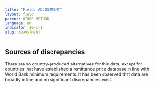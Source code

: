 ```yaml
---
title: "Field: ADJUSTMENT"
layout: field
parent: OTHER_METHOD
language: en
indicator: 10-c-1
slug: ADJUSTMENT
---
```

## Sources of discrepancies

There are no country-produced alternatives for this data, except for countries that have established a remittance price database in line with World Bank minimum requirements. It has been observed that data are broadly in line and no significant discrepancies exist.
